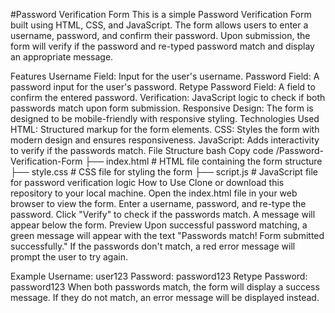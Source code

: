 #Password Verification Form
This is a simple Password Verification Form built using HTML, CSS, and JavaScript. The form allows users to enter a username, password, and confirm their password. Upon submission, the form will verify if the password and re-typed password match and display an appropriate message.

Features
Username Field: Input for the user's username.
Password Field: A password input for the user's password.
Retype Password Field: A field to confirm the entered password.
Verification: JavaScript logic to check if both passwords match upon form submission.
Responsive Design: The form is designed to be mobile-friendly with responsive styling.
Technologies Used
HTML: Structured markup for the form elements.
CSS: Styles the form with modern design and ensures responsiveness.
JavaScript: Adds interactivity to verify if the passwords match.
File Structure
bash
Copy code
/Password-Verification-Form
├── index.html       # HTML file containing the form structure
├── style.css        # CSS file for styling the form
├── script.js        # JavaScript file for password verification logic
How to Use
Clone or download this repository to your local machine.
Open the index.html file in your web browser to view the form.
Enter a username, password, and re-type the password.
Click "Verify" to check if the passwords match. A message will appear below the form.
Preview
Upon successful password matching, a green message will appear with the text "Passwords match! Form submitted successfully."
If the passwords don't match, a red error message will prompt the user to try again.

Example
Username: user123
Password: password123
Retype Password: password123
When both passwords match, the form will display a success message. If they do not match, an error message will be displayed instead.

